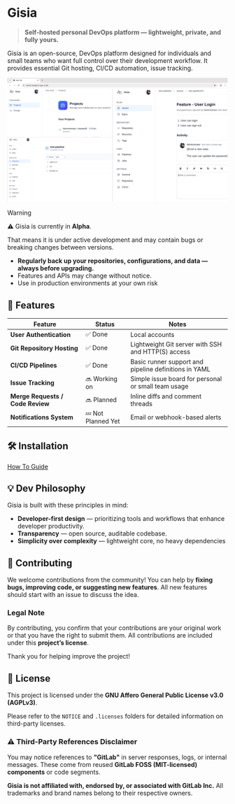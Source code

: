 # Gisia

> **Self-hosted personal DevOps platform — lightweight, private, and fully yours.**

Gisia is an open-source, DevOps platform designed for individuals and small teams who want full control over their development workflow. It provides essential Git hosting, CI/CD automation, issue tracking.


<p align="center">
<img src="docs/images/readme-banner.jpg" title="usage screenshots">
</p>


> [!WARNING]
> ⚠️ Gisia is currently in **Alpha**.
> 
> That means it is under active development and may contain bugs or breaking changes between versions.

- **Regularly back up your repositories, configurations, and data — always before upgrading.**
- Features and APIs may change without notice.
- Use in production environments at your own risk


## 🚀 Features

| Feature | Status | Notes |
|----------|---------|-------|
| **User Authentication** | ✅ Done | Local accounts |
| **Git Repository Hosting** | ✅ Done | Lightweight Git server with SSH and HTTP(S) access |
| **CI/CD Pipelines** | ✅ Done | Basic runner support and pipeline definitions in YAML |
| **Issue Tracking** | 🔜 Working on| Simple issue board for personal or small team usage |
| **Merge Requests / Code Review** | 🔜 Planned | Inline diffs and comment threads |
| **Notifications System** | 💤 Not Planned Yet | Email or webhook-based alerts |


## 🛠️ Installation

[How To Guide](docs/how-to/1-quick-start.md)


## 💡 Dev Philosophy

Gisia is built with these principles in mind:

- **Developer-first design** — prioritizing tools and workflows that enhance developer productivity.
- **Transparency** — open source, auditable codebase.
- **Simplicity over complexity** — lightweight core, no heavy dependencies


## 🤝 Contributing

We welcome contributions from the community! You can help by **fixing bugs, improving code, or suggesting new features**.
All new features should start with an issue to discuss the idea.


### Legal Note
By contributing, you confirm that your contributions are your original work or that you have the right to submit them. All contributions are included under this **project’s license**.

Thank you for helping improve the project!

## 📄 License

This project is licensed under the **GNU Affero General Public License v3.0 (AGPLv3)**.

Please refer to the `NOTICE` and `.licenses` folders for detailed information on third-party licenses.

### ⚠️ Third-Party References Disclaimer

You may notice references to **"GitLab"** in server responses, logs, or internal messages.
These come from reused **GitLab FOSS (MIT-licensed) components** or code segments.

**Gisia is not affiliated with, endorsed by, or associated with GitLab Inc.**
All trademarks and brand names belong to their respective owners.
